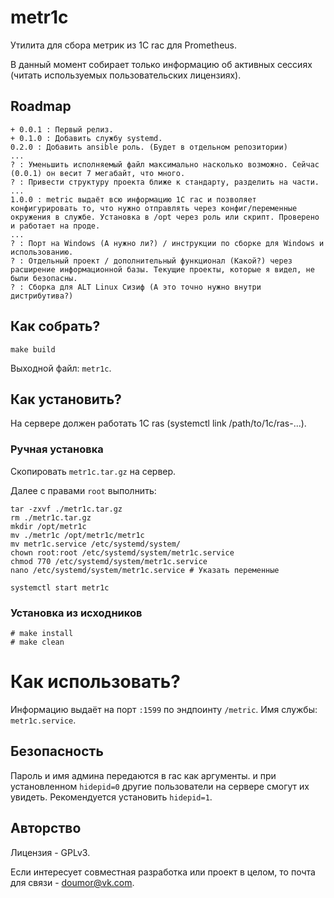 # metr1c
Утилита для сбора метрик из 1С rac для Prometheus.

В данный момент собирает только информацию об активных сессиях (читать используемых пользовательских лицензиях).

## Roadmap

```
+ 0.0.1 : Первый релиз.
+ 0.1.0 : Добавить службу systemd.
0.2.0 : Добавить ansible роль. (Будет в отдельном репозитории)
...
? : Уменьшить исполняемый файл максимально насколько возможно. Сейчас (0.0.1) он весит 7 мегабайт, что много.
? : Привести структуру проекта ближе к стандарту, разделить на части.
...
1.0.0 : metric выдаёт всю информацию 1С rac и позволяет конфигурировать то, что нужно отправлять через конфиг/переменные окружения в службе. Установка в /opt через роль или скрипт. Проверено и работает на проде.
...
? : Порт на Windows (А нужно ли?) / инструкции по сборке для Windows и использованию.
? : Отдельный проект / дополнительный функционал (Какой?) через расширение информационной базы. Текущие проекты, которые я видел, не были безопасны.
? : Сборка для ALT Linux Сизиф (А это точно нужно внутри дистрибутива?)
```

## Как собрать?
```shell
make build
```

Выходной файл: `metr1c`.

## Как установить?
На сервере должен работать 1С ras (systemctl link /path/to/1c/ras-...).

### Ручная установка

Скопировать `metr1c.tar.gz` на сервер.

Далее с правами `root` выполнить:

```shell
tar -zxvf ./metr1c.tar.gz
rm ./metr1c.tar.gz
mkdir /opt/metr1c
mv ./metr1c /opt/metr1c/metr1c
mv metr1c.service /etc/systemd/system/
chown root:root /etc/systemd/system/metr1c.service
chmod 770 /etc/systemd/system/metr1c.service
nano /etc/systemd/system/metr1c.service # Указать переменные

systemctl start metr1c
```

### Установка из исходников
```
# make install
# make clean
```

# Как использовать?

Информацию выдаёт на порт `:1599` по эндпоинту `/metric`. Имя службы: `metr1c.service`.

## Безопасность

Пароль и имя админа передаются в rac как аргументы. и при установленном `hidepid=0` другие пользователи на сервере смогут их увидеть. Рекомендуется установить `hidepid=1`.

## Авторство
Лицензия - GPLv3.

Если интересует совместная разработка или проект в целом, то почта для связи - <doumor@vk.com>.
